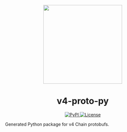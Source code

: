 <p align="center"><img src="https://dydx.exchange/icon.svg?" width="256" /></p>

<h1 align="center">v4-proto-py</h1>

<div align="center">
  <a href='https://pypi.org/project/v4-proto'>
    <img src='https://img.shields.io/pypi/v/v4-proto.svg' alt='PyPI'/>
  </a>
  <a href='https://github.com/dydxprotocol/v4-chain/blob/main/v4-proto-py/LICENSE'>
    <img src='https://img.shields.io/badge/License-BSL_1.1-blue' alt='License' />
  </a>
</div>

Generated Python package for v4 Chain protobufs.
